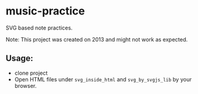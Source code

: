 # music-practice

SVG based note practices.

Note: This project was created on 2013 and might not work as expected.

## Usage:
* clone project
* Open HTML files under `svg_inside_html` and `svg_by_svgjs_lib` by your browser.